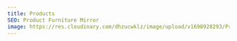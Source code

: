 ```yaml
---
title: Products
SEO: Product Furniture Mirror
image: https://res.cloudinary.com/dhzucwklz/image/upload/v1698928293/Products/_DSC3311-2highreslowres_bgnedo.jpg
---
```

